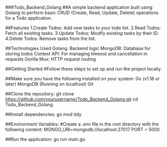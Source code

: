 ###Todo_Backend_Golang
##A simple backend application built using Golang to perform basic CRUD (Create, Read, Update, Delete) operations for a Todo application.

##Features
  1.Create Todos: Add new tasks to your todo list.
  2.Read Todos: Fetch all existing tasks.
  3.Update Todos: Modify existing tasks by their ID.  
  4.Delete Todos: Remove tasks from the list.

##Technologies Used
  Golang: Backend logic
  MongoDB: Database for storing todos
  Context API: For managing timeout and cancellation in requests
  Gorilla Mux: HTTP request routing

##Getting Started
#Follow these steps to set up and run the project locally.

##Make sure you have the following installed on your system:
  Go (v1.18 or later)
  MongoDB (Running on localhost)
  Git


##Clone the repository:
  git clone https://github.com/yourusername/Todo_Backend_Golang.git
  cd Todo_Backend_Golang

##Install dependencies:
  go mod tidy

##Environment Variables:
#Create a .env file in the root directory with the following content:
  MONGO_URI=mongodb://localhost:27017
  PORT = 5000

##Run the application:
  go run main.go
